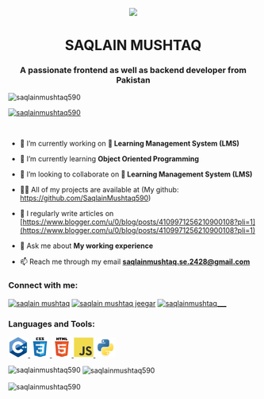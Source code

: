 <!-- 🌟 GitHub Profile Animation -->
<p align="center">
  <img src="https://readme-typing-svg.herokuapp.com?font=sans-serif&size=24&duration=5000&pause=1000&color=58A6FF&width=700&center=true&lines=Hi+there%2C+I'm+Saqlain+Mushtaq!;Software+Engineering+Student+%7C+Programmer;Skilled+in+C%2B%2B%2C+JavaScript%2C+HTML%2C+CSS%2C+Python;Welcome+to+my+GitHub+Universe!+%F0%9F%9A%80" />
</p>




<h1 align="center">SAQLAIN MUSHTAQ</h1>

<h3 align="center">A passionate frontend as well as backend developer from Pakistan</h3>

<p align="left"> <img src="https://komarev.com/ghpvc/?username=saqlainmushtaq590&label=Profile%20views&color=0e75b6&style=flat" alt="saqlainmushtaq590" /> </p>

<p align="left"> <a href="https://github.com/ryo-ma/github-profile-trophy"><img src="https://github-profile-trophy.vercel.app/?username=saqlainmushtaq590" alt="saqlainmushtaq590" /></a> </p>

<p align="left"> <a href="https://twitter.com/" target="blank"><img src="https://img.shields.io/twitter/follow/?logo=twitter&style=for-the-badge" alt="" /></a> </p>

- 🔭 I’m currently working on **🏫 Learning Management System (LMS)**

- 🌱 I’m currently learning **Object Oriented Programming**

- 👯 I’m looking to collaborate on **🏫 Learning Management System (LMS)**

- 👨‍💻 All of my projects are available at (My github: https://github.com/SaqlainMushtaq590)

- 📝 I regularly write articles on [https://www.blogger.com/u/0/blog/posts/4109971256210900108?pli=1](https://www.blogger.com/u/0/blog/posts/4109971256210900108?pli=1)

- 💬 Ask me about **My working experience**

- 📫 Reach me through my email **saqlainmushtaq.se.2428@gmail.com**

<h3 align="left">Connect with me:</h3>
<p align="left">
<a href="https://linkedin.com/in/saqlain mushtaq" target="blank"><img align="center" src="https://raw.githubusercontent.com/rahuldkjain/github-profile-readme-generator/master/src/images/icons/Social/linked-in-alt.svg" alt="saqlain mushtaq" height="30" width="40" /></a>
<a href="https://fb.com/saqlain mushtaq jeegar" target="blank"><img align="center" src="https://raw.githubusercontent.com/rahuldkjain/github-profile-readme-generator/master/src/images/icons/Social/facebook.svg" alt="saqlain mushtaq jeegar" height="30" width="40" /></a>
<a href="https://instagram.com/saqlainmushtaq___" target="blank"><img align="center" src="https://raw.githubusercontent.com/rahuldkjain/github-profile-readme-generator/master/src/images/icons/Social/instagram.svg" alt="saqlainmushtaq___" height="30" width="40" /></a>
</p>

<h3 align="left">Languages and Tools:</h3>
<p align="left"> <a href="https://www.w3schools.com/cpp/" target="_blank" rel="noreferrer"> <img src="https://raw.githubusercontent.com/devicons/devicon/master/icons/cplusplus/cplusplus-original.svg" alt="cplusplus" width="40" height="40"/> </a> <a href="https://www.w3schools.com/css/" target="_blank" rel="noreferrer"> <img src="https://raw.githubusercontent.com/devicons/devicon/master/icons/css3/css3-original-wordmark.svg" alt="css3" width="40" height="40"/> </a> <a href="https://www.w3.org/html/" target="_blank" rel="noreferrer"> <img src="https://raw.githubusercontent.com/devicons/devicon/master/icons/html5/html5-original-wordmark.svg" alt="html5" width="40" height="40"/> </a> <a href="https://developer.mozilla.org/en-US/docs/Web/JavaScript" target="_blank" rel="noreferrer"> <img src="https://raw.githubusercontent.com/devicons/devicon/master/icons/javascript/javascript-original.svg" alt="javascript" width="40" height="40"/> </a> <a href="https://www.python.org" target="_blank" rel="noreferrer"> <img src="https://raw.githubusercontent.com/devicons/devicon/master/icons/python/python-original.svg" alt="python" width="40" height="40"/> </a> </p>

<p><img align="left" src="https://github-readme-stats.vercel.app/api/top-langs?username=saqlainmushtaq590&show_icons=true&locale=en&layout=compact" alt="saqlainmushtaq590" /></p>

<p>&nbsp;<img align="center" src="https://github-readme-stats.vercel.app/api?username=saqlainmushtaq590&show_icons=true&locale=en" alt="saqlainmushtaq590" /></p>

<p><img align="center" src="https://github-readme-streak-stats.herokuapp.com/?user=saqlainmushtaq590&" alt="saqlainmushtaq590" /></p>







